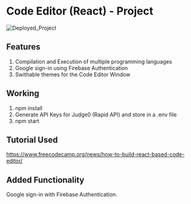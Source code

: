 # Code Editor (React) - Project
![Deployed_Project](https://user-images.githubusercontent.com/69362333/209641572-ac7d1cf4-3585-4c68-820f-3aac616058e6.png)

Features
-----
1. Compilation and Execution of multiple programming languages
2. Google sign-in using Firebase Authentication
3. Swithable themes for the Code Editor Window

Working
-----
1. npm install
2. Generate API Keys for Judge0 (Rapid API) and store in a .env file
3. npm start

Tutorial Used
-----
https://www.freecodecamp.org/news/how-to-build-react-based-code-editor/

Added Functionality
-----
Google sign-in with Firebase Authentication.
